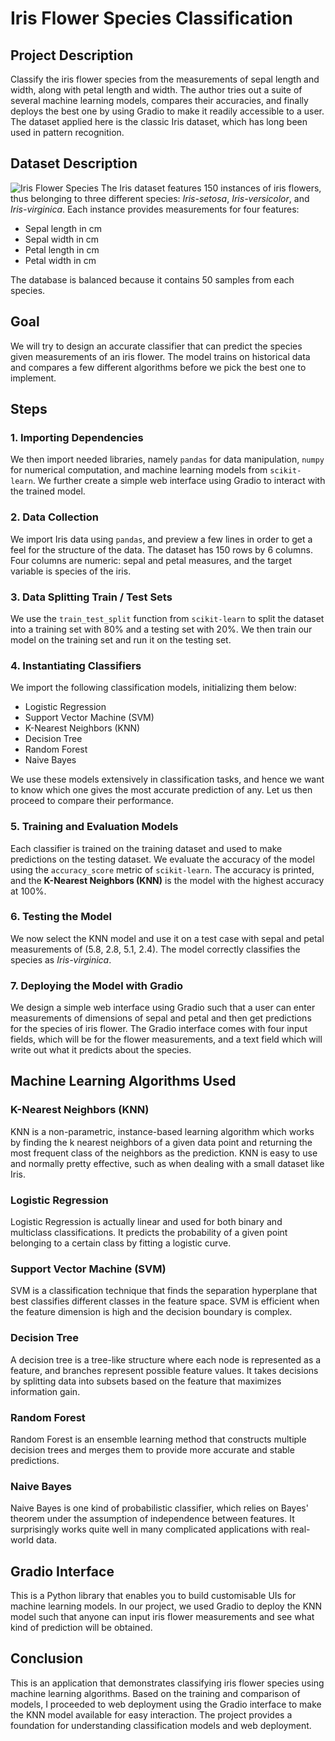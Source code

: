 # Iris Flower Species Classification

## Project Description
Classify the iris flower species from the measurements of sepal length and width, along with petal length and width. The author tries out a suite of several machine learning models, compares their accuracies, and finally deploys the best one by using Gradio to make it readily accessible to a user. The dataset applied here is the classic Iris dataset, which has long been used in pattern recognition.

## Dataset Description
![Iris Flower Species](![image](https://github.com/user-attachments/assets/e559f006-b1d7-482b-8d67-e77ad569bcfa))
The Iris dataset features 150 instances of iris flowers, thus belonging to three different species: *Iris-setosa*, *Iris-versicolor*, and *Iris-virginica*. Each instance provides measurements for four features:
 
- Sepal length in cm
- Sepal width in cm
- Petal length in cm
- Petal width in cm

The database is balanced because it contains 50 samples from each species.

## Goal
We will try to design an accurate classifier that can predict the species given measurements of an iris flower. The model trains on historical data and compares a few different algorithms before we pick the best one to implement.

## Steps

### 1. Importing Dependencies
We then import needed libraries, namely `pandas` for data manipulation, `numpy` for numerical computation, and machine learning models from `scikit-learn`. We further create a simple web interface using Gradio to interact with the trained model.
 
### 2. Data Collection
We import Iris data using `pandas`, and preview a few lines in order to get a feel for the structure of the data. The dataset has 150 rows by 6 columns. Four columns are numeric: sepal and petal measures, and the target variable is species of the iris.
### 3. Data Splitting Train / Test Sets
We use the `train_test_split` function from `scikit-learn` to split the dataset into a training set with 80% and a testing set with 20%. We then train our model on the training set and run it on the testing set.

### 4. Instantiating Classifiers
We import the following classification models, initializing them below:

-   Logistic Regression
-   Support Vector Machine (SVM)
-   K-Nearest Neighbors (KNN)
-   Decision Tree
-   Random Forest
-   Naive Bayes

We use these models extensively in classification tasks, and hence we want to know which one gives the most accurate prediction of any. Let us then proceed to compare their performance.

### 5. Training and Evaluation Models
Each classifier is trained on the training dataset and used to make predictions on the testing dataset. We evaluate the accuracy of the model using the `accuracy_score` metric of `scikit-learn`. The accuracy is printed, and the **K-Nearest Neighbors (KNN)** is the model with the highest accuracy at 100%.

### 6. Testing the Model
We now select the KNN model and use it on a test case with sepal and petal measurements of (5.8, 2.8, 5.1, 2.4). The model correctly classifies the species as *Iris-virginica*.

### 7. Deploying the Model with Gradio
We design a simple web interface using Gradio such that a user can enter measurements of dimensions of sepal and petal and then get predictions for the species of iris flower. The Gradio interface comes with four input fields, which will be for the flower measurements, and a text field which will write out what it predicts about the species.

## Machine Learning Algorithms Used

### K-Nearest Neighbors (KNN)
KNN is a non-parametric, instance-based learning algorithm which works by finding the k nearest neighbors of a given data point and returning the most frequent class of the neighbors as the prediction. KNN is easy to use and normally pretty effective, such as when dealing with a small dataset like Iris.

### Logistic Regression
Logistic Regression is actually linear and used for both binary and multiclass classifications. It predicts the probability of a given point belonging to a certain class by fitting a logistic curve.

### Support Vector Machine (SVM)
SVM is a classification technique that finds the separation hyperplane that best classifies different classes in the feature space. SVM is efficient when the feature dimension is high and the decision boundary is complex.

### Decision Tree
A decision tree is a tree-like structure where each node is represented as a feature, and branches represent possible feature values. It takes decisions by splitting data into subsets based on the feature that maximizes information gain.

### Random Forest
Random Forest is an ensemble learning method that constructs multiple decision trees and merges them to provide more accurate and stable predictions.

### Naive Bayes
Naive Bayes is one kind of probabilistic classifier, which relies on Bayes' theorem under the assumption of independence between features. It surprisingly works quite well in many complicated applications with real-world data.

## Gradio Interface
This is a Python library that enables you to build customisable UIs for machine learning models. In our project, we used Gradio to deploy the KNN model such that anyone can input iris flower measurements and see what kind of prediction will be obtained.
## Conclusion
This is an application that demonstrates classifying iris flower species using machine learning algorithms. Based on the training and comparison of models, I proceeded to web deployment using the Gradio interface to make the KNN model available for easy interaction. The project provides a foundation for understanding classification models and web deployment.
